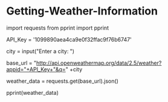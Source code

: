# Getting-Weather-Information 

import requests 
from pprint import pprint 

API_Key = '1099890aea4ca9e0f32ffac9f76b6747' 

city = input("Enter a city: ") 

base_url = "http://api.openweathermap.org/data/2.5/weather?appid="+API_Key+"&q=" +city 

weather_data = requests.get(base_url).json() 

pprint(weather_data)
